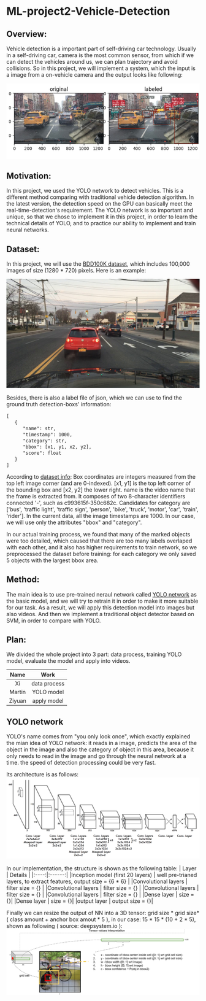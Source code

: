 # ML-project2-Vehicle-Detection


## Overview:
Vehicle detection is a important part of self-driving car technology. Usually in a self-driving car, camera is the most common sensor, from which if we can detect the vehicles around us, we can plan trajectory and avoid collisions. So in this project, we will implement a system, which the input is a image from a on-vehicle camera and the output looks like following:
<div align=center><img width="800"  src="https://github.com/chrisHuxi/ML-project2-Vehicle-Detection/blob/master/readme_img/figure-1.png"/></div>

## Motivation:
In this project, we used the YOLO network to detect vehicles. This is a different method comparing with traditional vehicle detection algorithm. In the latest version, the detection speed on the GPU can basically meet the real-time-detection's requirement. The YOLO network is so important and unique, so that we chose to implement it in this project, in order to learn the technical details of YOLO, and to practice our ability to implement and train neural networks.


## Dataset:
In this project, we will use the [BDD100K dataset](https://bair.berkeley.edu/blog/2018/05/30/bdd/), which includes 100,000 images of size (1280 * 720) pixels.
Here is an example:

![](https://github.com/chrisHuxi/ML-project2-Vehicle-Detection/blob/master/readme_img/ac9be3fe-790d1f8e.jpg)

Besides, there is also a label file of json, which we can use to find the ground truth detection-boxs' information:
```
[
   {
      "name": str,
      "timestamp": 1000,
      "category": str,
      "bbox": [x1, y1, x2, y2],
      "score": float
   }
]
```
 According to [dataset info](https://github.com/ucbdrive/bdd-data): Box coordinates are integers measured from the top left image corner (and are 0-indexed). [x1, y1] is the top left corner of the bounding box and [x2, y2] the lower right. name is the video name that the frame is extracted from. It composes of two 8-character identifiers connected '-', such as c993615f-350c682c. Candidates for category are ['bus', 'traffic light', 'traffic sign', 'person', 'bike', 'truck', 'motor', 'car', 'train', 'rider']. In the current data, all the image timestamps are 1000. In our case, we will use only the attributes "bbox" and "category".
 
In our actual training process, we found that many of the marked objects were too detailed, which caused that there are too many labels overlaped with each other, and it also has higher requirements to train network, so we preprocessed the dataset before training: for each category we only saved 5 objects with the largest bbox area.
 


## Method:
The main idea is to use pre-trained neraul network called [YOLO network](https://pjreddie.com/darknet/yolo/) as the basic model, and we will try to retrain it in order to make it more suitable for our task. As a result, we will apply this detection model into images but also videos. And then we implement a traditional object detector based on SVM, in order to compare with YOLO.

## Plan:
We divided the whole project into 3 part: data process, training YOLO model, evaluate the model and apply into videos.

| Name | Work |
|:----:|:------:|
|Xi  | data process |
|Martin | YOLO model |
|Ziyuan | apply model|

## YOLO network
YOLO's name comes from "you only look once", which exactly explained the mian idea of YOLO network: it reads in a image, predicts the area of the object in the image and also the category of object in this area, because it only needs to read in the image and go through the neural network at a time. the speed of detection processing could be very fast.

Its architecture is as follows:
![](https://github.com/chrisHuxi/ML-project2-Vehicle-Detection/blob/master/readme_img/YOLO-archi.png)


In our implementation, the structure is shown as the following table:
| Layer | Details |
|:----:|:------:|
|Inception model (first 20 layers)  | well pre-trianed layers, to extract features, output size = {6 * 6} |
|Convolutional layers | filter size = {} |
|Convolutional layers | filter size = {} |
|Convolutional layers | filter size = {} |
|Convolutional layers | filter size = {} |
|Dense layer | size = {}|
|Dense layer | size = {}|
|output layer | output size = {}|

Finally we can resize the output of NN into a 3D tensor: grid size * grid size* ( class amount + anchor box amout * 5 ), in our case: 15 * 15 * (10 + 2 * 5), shown as following ( source: deepsystem.io ): 
![](https://github.com/chrisHuxi/ML-project2-Vehicle-Detection/blob/master/readme_img/nn-output.PNG)

